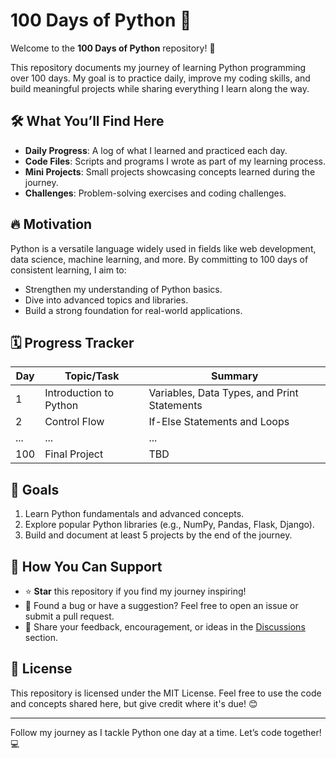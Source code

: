 # 100 Days of Python 🐍

Welcome to the **100 Days of Python** repository! 🎉

This repository documents my journey of learning Python programming over 100 days. My goal is to practice daily, improve my coding skills, and build meaningful projects while sharing everything I learn along the way.

## 🛠️ What You’ll Find Here
- **Daily Progress**: A log of what I learned and practiced each day.
- **Code Files**: Scripts and programs I wrote as part of my learning process.
- **Mini Projects**: Small projects showcasing concepts learned during the journey.
- **Challenges**: Problem-solving exercises and coding challenges.

## 🔥 Motivation
Python is a versatile language widely used in fields like web development, data science, machine learning, and more. By committing to 100 days of consistent learning, I aim to:
- Strengthen my understanding of Python basics.
- Dive into advanced topics and libraries.
- Build a strong foundation for real-world applications.

## 🗓️ Progress Tracker
| Day | Topic/Task | Summary |
|-----|------------|---------|
| 1   | Introduction to Python | Variables, Data Types, and Print Statements |
| 2   | Control Flow | If-Else Statements and Loops |
| ... | ... | ... |
| 100 | Final Project | TBD |

## 🚀 Goals
1. Learn Python fundamentals and advanced concepts.
2. Explore popular Python libraries (e.g., NumPy, Pandas, Flask, Django).
3. Build and document at least 5 projects by the end of the journey.

## 🌟 How You Can Support
- ⭐ **Star** this repository if you find my journey inspiring!
- 🐞 Found a bug or have a suggestion? Feel free to open an issue or submit a pull request.
- 💬 Share your feedback, encouragement, or ideas in the [Discussions](https://github.com/saidulislam2003/100-Days-of-Python/discussions) section.

## 📝 License
This repository is licensed under the MIT License. Feel free to use the code and concepts shared here, but give credit where it's due! 😊

---

Follow my journey as I tackle Python one day at a time. Let’s code together! 💻
